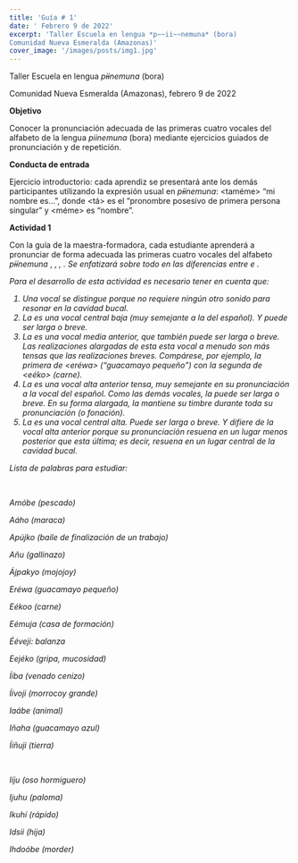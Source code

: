 ```yaml
---
title: 'Guía # 1'
date: ' Febrero 9 de 2022'
excerpt: 'Taller Escuela en lengua *p~~ii~~nemuna* (bora)
Comunidad Nueva Esmeralda (Amazonas)'
cover_image: '/images/posts/img1.jpg'
---
```

Taller Escuela en lengua *p~~ii~~nemuna* (bora)

Comunidad Nueva Esmeralda (Amazonas), febrero 9 de 2022

**Objetivo**

Conocer la pronunciación adecuada de las primeras cuatro vocales del alfabeto de la lengua *piinemuna* (bora) mediante ejercicios guiados de pronunciación y de repetición.

**Conducta de entrada**

Ejercicio introductorio: cada aprendiz se presentará ante los demás participantes utilizando la expresión usual en *p~~íí~~nemuna*: <taméme> “mi nombre es…”, donde <tá> es el “pronombre posesivo de primera persona singular” y <méme> es “nombre”. 

**Actividad 1**

Con la guía de la maestra-formadora, cada estudiante aprenderá a pronunciar de forma adecuada las primeras cuatro vocales del alfabeto *p~~íí~~nemuna* <a>, <e>, <i>, <i>. Se enfatizará sobre todo en las diferencias entre <i> e <i>. 

Para el desarrollo de esta actividad es necesario tener en cuenta que:

1. Una vocal se distingue porque no requiere ningún otro sonido para resonar en la cavidad bucal.
1. La <a> es una vocal central baja (muy semejante a la <a> del español). Y puede ser larga o breve. 
1. La <e> es una vocal media anterior, que también puede ser larga o breve. Las realizaciones alargadas de esta esta vocal a menudo son más tensas que las realizaciones breves. Compárese, por ejemplo, la primera <e> de <eréwa> (“guacamayo pequeño”) con la segunda <e> de <eéko> (carne).
1. La <i> es una vocal alta anterior tensa, muy semejante en su pronunciación a la vocal <i> del español. Como las demás vocales, la <i> puede ser larga o breve. En su forma alargada, la <i> mantiene su timbre durante toda su pronunciación (o fonación).
1. La <i> es una vocal central alta. Puede ser larga o breve. Y difiere de la vocal alta anterior <i> porque su pronunciación resuena en un lugar menos posterior que esta última; es decir, resuena en un lugar central de la cavidad bucal.  

Lista de palabras para estudiar:

**<a>** 

Amóbe (pescado)

Aáho (maraca) 

Apújko (baile de finalización de un trabajo) 

Añu (gallinazo)

Ájpakyo (mojojoy)

**<e>**

Eréwa (guacamayo pequeño)

Eékoo (carne)

Eémuja (casa de formación) 

Ééveji: balanza

Eejéko (gripa, mucosidad) 

**<i >**

Ííba (venado cenizo) 

Íívoji (morrocoy grande) 

Iaábe (animal) 

Iñaha (guacamayo azul) 

Ííñuji (tierra) 

**<i>** 

Iíju (oso hormiguero)

Ijuhu (paloma)

Ikuhí (rápido)

Idsii (hija)

Ihdoóbe (morder)